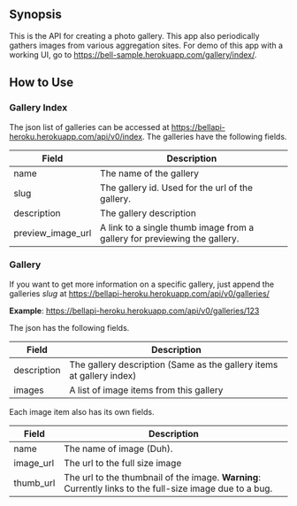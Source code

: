 ## Synopsis

This is the API for creating a photo gallery. This app also periodically gathers images from various aggregation sites. For demo of this app with a working UI, go to https://bell-sample.herokuapp.com/gallery/index/.

## How to Use

### Gallery Index

The json list of galleries can be accessed at https://bellapi-heroku.herokuapp.com/api/v0/index. 
The galleries have the following fields.

Field             | Description
------------------|-------------
name              | The name of the gallery
slug              | The gallery id. Used for the url of the gallery. 
description       | The gallery description
preview_image_url | A link to a single thumb image from a gallery for previewing the gallery.

### Gallery

If you want to get more information on a specific gallery,
just append the galleries *slug* at https://bellapi-heroku.herokuapp.com/api/v0/galleries/

**Example**: https://bellapi-heroku.herokuapp.com/api/v0/galleries/123

The json has the following fields.

Field       | Description
------------|-------------
description | The gallery description (Same as the gallery items at gallery index) 
images      | A list of image items from this gallery

Each image item also has its own fields.

Field     | Description
----------|-------------
name      | The name of image (Duh).
image_url | The url to the full size image
thumb_url | The url to the thumbnail of the image. **Warning**: Currently links to the full-size image due to a bug.


